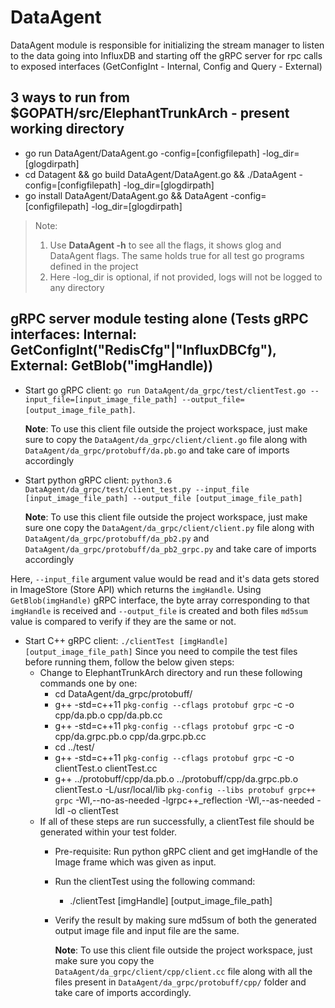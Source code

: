 
# DataAgent

DataAgent module is responsible for initializing the stream manager to listen to the data going into InfluxDB and starting off the gRPC server for rpc calls to exposed interfaces (GetConfigInt - Internal, Config and Query - External)

## 3 ways to run from $GOPATH/src/ElephantTrunkArch - present working directory
* go run DataAgent/DataAgent.go -config=[configfilepath] -log_dir=[glogdirpath]
* cd Datagent && go build DataAgent/DataAgent.go && ./DataAgent -config=[configfilepath] -log_dir=[glogdirpath]
* go install DataAgent/DataAgent.go && DataAgent -config=[configfilepath] -log_dir=[glogdirpath]
> Note:
> 1. Use **DataAgent -h** to see all the flags, it shows glog and DataAgent flags. The same holds true for all test go programs defined in the project
> 2. Here -log_dir is optional, if not provided, logs will not be logged to any directory

## gRPC server module testing alone (Tests gRPC interfaces: Internal: GetConfigInt("RedisCfg"|"InfluxDBCfg"), External: GetBlob("imgHandle))

* Start go gRPC client: `go run DataAgent/da_grpc/test/clientTest.go --input_file=[input_image_file_path] --output_file=[output_image_file_path]`. 

    **Note**: To use this client file outside the project workspace, just make sure to copy the `DataAgent/da_grpc/client/client.go` file along with `DataAgent/da_grpc/protobuff/da.pb.go` and take care of imports accordingly

* Start python gRPC client: `python3.6 DataAgent/da_grpc/test/client_test.py --input_file [input_image_file_path] --output_file [output_image_file_path]`

    **Note**: To use this client file outside the project workspace, just make sure one copy the `DataAgent/da_grpc/client/client.py` file along with `DataAgent/da_grpc/protobuff/da_pb2.py` and `DataAgent/da_grpc/protobuff/da_pb2_grpc.py` and take care of imports accordingly

Here, `--input_file` argument value would be read and it's data gets stored in ImageStore (Store API) which returns the `imgHandle`. Using `GetBlob(imgHandle)` gRPC interface, the byte array corresponding to that `imgHandle` is received and `--output_file` is created and both files `md5sum` value is compared to verify if they are the same or not.

* Start C++ gRPC client: `./clientTest [imgHandle] [output_image_file_path]`
  Since you need to compile the test files before running them, follow the below given steps:
  * Change to ElephantTrunkArch directory and run these following commands one by one:
    * cd DataAgent/da_grpc/protobuff/
    * g++ -std=c++11 `pkg-config --cflags protobuf grpc`  -c -o cpp/da.pb.o cpp/da.pb.cc
    * g++ -std=c++11 `pkg-config --cflags protobuf grpc`  -c -o cpp/da.grpc.pb.o cpp/da.grpc.pb.cc
    * cd ../test/
    * g++ -std=c++11 `pkg-config --cflags protobuf grpc`  -c -o clientTest.o clientTest.cc
    * g++ ../protobuff/cpp/da.pb.o ../protobuff/cpp/da.grpc.pb.o clientTest.o -L/usr/local/lib `pkg-config --libs protobuf grpc++ grpc` -Wl,--no-as-needed -lgrpc++_reflection -Wl,--as-needed -ldl -o clientTest
  * If all of these steps are run successfully, a clientTest file should be generated within your    test folder.
    * Pre-requisite: Run python gRPC client and get imgHandle of the Image frame which was given
      as input.
    * Run the clientTest using the following command:
      * ./clientTest [imgHandle] [output_image_file_path]
    * Verify the result by making sure md5sum of both the generated output image file and input
      file are the same.

      **Note**: To use this client file outside the project workspace, just make sure you copy the `DataAgent/da_grpc/client/cpp/client.cc` file along with all the files present in `DataAgent/da_grpc/protobuff/cpp/` folder and take care of imports accordingly.